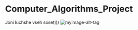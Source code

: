 # Computer_Algorithms_Project
Joni luchshe vseh soset)))
![myimage-alt-tag](https://www.google.com/url?sa=i&url=https%3A%2F%2Fbiguz.net%2Fvideo%2F%3Fid%3D10526369%26name%3Dbeautiful-brunette-leah-gotti-giving-a-blowjob&psig=AOvVaw1Gj7z7AAaVsmlIC7mw2LIK&ust=1608561938446000&source=images&cd=vfe&ved=0CAIQjRxqFwoTCJDZsbHm3O0CFQAAAAAdAAAAABAD)

